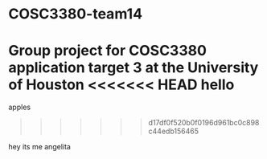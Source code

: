 # COSC3380-team14
Group project for COSC3380 application target 3 at the University of Houston
<<<<<<< HEAD
hello
=======
apples
>>>>>>> d17df0f520b0f0196d961bc0c898c44edb156465


hey its me angelita
